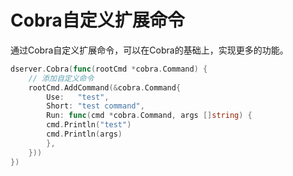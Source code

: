 # Cobra自定义扩展命令

通过Cobra自定义扩展命令，可以在Cobra的基础上，实现更多的功能。
```go
dserver.Cobra(func(rootCmd *cobra.Command) {
	// 添加自定义命令
	rootCmd.AddCommand(&cobra.Command{
        Use:   "test",
        Short: "test command",
        Run: func(cmd *cobra.Command, args []string) {
        cmd.Println("test")
        cmd.Println(args)
        },
    }))
})
```